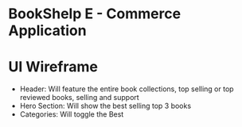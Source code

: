 # BookShelp E - Commerce Application

# UI Wireframe

- Header: Will feature the entire book collections, top selling or top reviewed books, selling and support
- Hero Section: Will show the best selling top 3 books
- Categories: Will toggle the Best
